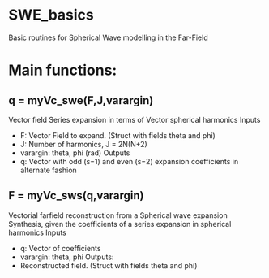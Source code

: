 # SWE_basics
Basic routines for Spherical Wave modelling in the Far-Field

# Main functions: 

## q = myVc_swe(F,J,varargin)
Vector field Series expansion in terms of Vector spherical harmonics
Inputs
   * F: Vector Field to expand. (Struct with fields theta and phi)
   * J: Number of harmonics, J = 2N(N+2)
   * varargin: theta, phi (rad)
Outputs
   * q: Vector with odd (s=1) and even (s=2) expansion coefficients in alternate fashion

## F = myVc_sws(q,varargin)
Vectorial farfield reconstruction from a Spherical wave expansion
Synthesis, given the coefficients of a series expansion in spherical harmonics
Inputs
   * q: Vector of coefficients
   * varargin: theta, phi
Outputs:
   * Reconstructed field. (Struct with fields theta and phi)
